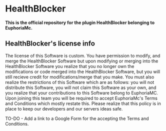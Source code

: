 # HealthBlocker
**This is the official repository for the plugin HealthBlocker belonging to EuphoriaMc.**

## HealthBlocker's license info 
  The license of this Software is custom. You have permission to modify, and merge 
  the HealthBlocker Software but upon modifying or merging into the HealthBlocker Software 
  you realize that you no longer own the modifications or code merged into the HealthBlocker
  Software, but you will still recieve credit for modifications/merge that you make. You must 
  also realize the restrictions of this Software which are as follows: you will not distribute 
  this Software, you will not claim this Software as your own, and you realize that your 
  contributions to this Software belong to EuphoriaMC. Upon joining this team you will be 
  required to accept EuphoriaMc's Terms and Conditions which mostly restate this. Please realize 
  that this policy is in place to keep our developers and our servers ideas safe.  

TO-DO - Add a link to a Google Form for the accepting the Terms and Conditions.
